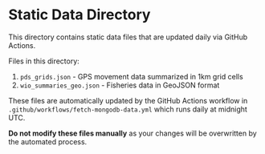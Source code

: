 # Static Data Directory

This directory contains static data files that are updated daily via GitHub Actions.

Files in this directory:

1. `pds_grids.json` - GPS movement data summarized in 1km grid cells
2. `wio_summaries_geo.json` - Fisheries data in GeoJSON format

These files are automatically updated by the GitHub Actions workflow in `.github/workflows/fetch-mongodb-data.yml` which runs daily at midnight UTC.

**Do not modify these files manually** as your changes will be overwritten by the automated process. 